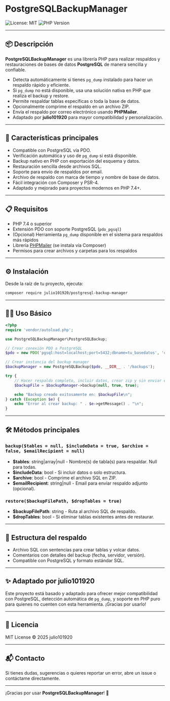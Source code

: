 
# PostgreSQLBackupManager

![License: MIT](https://img.shields.io/badge/License-MIT-green.svg)
![PHP Version](https://img.shields.io/badge/PHP-7.4%2B-blue.svg)

---

## 📦 Descripción

**PostgreSQLBackupManager** es una librería PHP para realizar respaldos y restauraciones de bases de datos **PostgreSQL** de manera sencilla y confiable. 

- Detecta automáticamente si tienes `pg_dump` instalado para hacer un respaldo rápido y eficiente.
- Si `pg_dump` no está disponible, usa una solución nativa en PHP que realiza el backup y restore.
- Permite respaldar tablas específicas o toda la base de datos.
- Opcionalmente comprime el respaldo en un archivo ZIP.
- Envía el respaldo por correo electrónico usando **PHPMailer**.
- Adaptado por **julio101920** para mayor compatibilidad y personalización.

---

## 🚀 Características principales

- Compatible con PostgreSQL vía PDO.
- Verificación automática y uso de `pg_dump` si está disponible.
- Backup nativo en PHP con exportación del esquema y datos.
- Restauración sencilla desde archivos SQL.
- Soporte para envío de respaldos por email.
- Archivo de respaldo con marca de tiempo y nombre de base de datos.
- Fácil integración con Composer y PSR-4.
- Adaptado y mejorado para proyectos modernos en PHP 7.4+.

---

## 📋 Requisitos

- PHP 7.4 o superior
- Extensión PDO con soporte PostgreSQL (`pdo_pgsql`)
- (Opcional) Herramienta `pg_dump` disponible en el sistema para respaldos más rápidos
- Librería [PHPMailer](https://github.com/PHPMailer/PHPMailer) (se instala vía Composer)
- Permisos para crear archivos y carpetas para los respaldos

---

## ⚙️ Instalación

Desde la raíz de tu proyecto, ejecuta:

```bash
composer require julio101920/postgresql-backup-manager
```

---

## 🧑‍💻 Uso Básico

```php
<?php
require 'vendor/autoload.php';

use PostgreSQLBackupManager\PostgreSQLBackup;

// Crear conexión PDO a PostgreSQL
$pdo = new PDO('pgsql:host=localhost;port=5432;dbname=tu_basedatos', 'usuario', 'contraseña');

// Crear instancia del backup manager
$backupManager = new PostgreSQLBackup($pdo, __DIR__ . '/backups');

try {
    // Hacer respaldo completo, incluir datos, crear zip y sin enviar email
    $backupFile = $backupManager->backup(null, true, true);

    echo "Backup creado exitosamente en: $backupFile\n";
} catch (Exception $e) {
    echo "Error al crear backup: " . $e->getMessage() . "\n";
}
```

---

## 🛠️ Métodos principales

### `backup($tables = null, $includeData = true, $archive = false, $emailRecipient = null)`

- **$tables**: string|array|null - Nombre(s) de tabla(s) para respaldar. Null para todas.
- **$includeData**: bool - Si incluir datos o solo estructura.
- **$archive**: bool - Comprime el archivo SQL en ZIP.
- **$emailRecipient**: string|null - Email para enviar respaldo adjunto (opcional).

### `restore($backupFilePath, $dropTables = true)`

- **$backupFilePath**: string - Ruta al archivo SQL de respaldo.
- **$dropTables**: bool - Si eliminar tablas existentes antes de restaurar.

---

## 📂 Estructura del respaldo

- Archivo SQL con sentencias para crear tablas y volcar datos.
- Comentarios con detalles del backup (fecha, servidor, versión).
- Compatible con PostgreSQL y formato estándar SQL.

---

## ✨ Adaptado por julio101920

Este proyecto está basado y adaptado para ofrecer mejor compatibilidad con PostgreSQL, detección automática de `pg_dump`, y soporte en PHP puro para quienes no cuenten con esta herramienta. ¡Gracias por usarlo!

---

## 📝 Licencia

MIT License © 2025 julio101920

---

## 📬 Contacto

Si tienes dudas, sugerencias o quieres reportar un error, abre un issue o contáctame directamente.

---

¡Gracias por usar **PostgreSQLBackupManager**! 🎉
